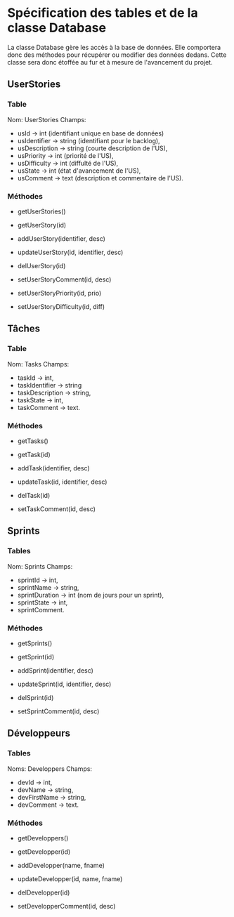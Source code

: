 
# Spécification des tables et de la classe Database

La classe Database gère les accès à la base de données. Elle comportera
donc des méthodes pour récupérer ou modifier des données dedans. Cette classe
sera donc étoffée au fur et à mesure de l'avancement du projet.



## UserStories
### Table

Nom: UserStories
Champs:
* usId -> int (identifiant unique en base de données)
* usIdentifier -> string (identifiant pour le backlog),
* usDescription -> string (courte description de l'US),
* usPriority -> int (priorité de l'US),
* usDifficulty -> int (diffulté de l'US),
* usState -> int (état d'avancement de l'US),
* usComment -> text (description et commentaire de l'US).

### Méthodes

* getUserStories()
* getUserStory(id)
* addUserStory(identifier, desc)
* updateUserStory(id, identifier, desc)
* delUserStory(id)

* setUserStoryComment(id, desc)
* setUserStoryPriority(id, prio)
* setUserStoryDifficulty(id, diff)


## Tâches
### Table

Nom: Tasks
Champs:
* taskId -> int,
* taskIdentifier -> string
* taskDescription -> string,
* taskState -> int,
* taskComment -> text.

### Méthodes

* getTasks()
* getTask(id)
* addTask(identifier, desc)
* updateTask(id, identifier, desc)
* delTask(id)

* setTaskComment(id, desc)


## Sprints
### Tables

Nom: Sprints
Champs:
* sprintId -> int,
* sprintName -> string,
* sprintDuration -> int (nom de jours pour un sprint),
* sprintState -> int,
* sprintComment.

### Méthodes

* getSprints()
* getSprint(id)
* addSprint(identifier, desc)
* updateSprint(id, identifier, desc)
* delSprint(id)

* setSprintComment(id, desc)


## Développeurs
### Tables

Noms: Developpers
Champs:
* devId -> int,
* devName -> string,
* devFirstName -> string,
* devComment -> text.

### Méthodes

* getDeveloppers()
* getDevelopper(id)
* addDevelopper(name, fname)
* updateDevelopper(id, name, fname)
* delDevelopper(id)

* setDevelopperComment(id, desc)
